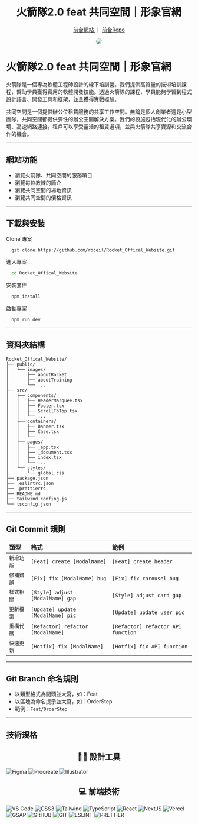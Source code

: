 
<h1 align="center" style="font-weight: 700">火箭隊2.0 feat 共同空間｜形象官網</h1>

<div align="center" style="margin-bottom:24px">

  <a href="https://rocket-offical-website.vercel.app/">
  前台網站
  </a>
  <span>｜</span>
  <a href="https://github.com/roceil/Rocket_Offical_Website">
  前台Repo
  </a>

<br>

<img
  style="border-radius: 16px;"
  src="https://cdn.discordapp.com/attachments/1082892490367049799/1108348818245832754/image.png">
</div>

# 火箭隊2.0 feat 共同空間｜形象官網

火箭隊是一個專為軟體工程師設計的線下培訓營。我們提供高質量的技術培訓課程，幫助學員獲得實用的軟體開發技能。透過火箭隊的課程，學員能夠學習到程式設計語言、開發工具和框架，並且獲得實戰經驗。

共同空間是一個提供辦公位租賃服務的共享工作空間。無論是個人創業者還是小型團隊，共同空間都提供彈性的辦公空間解決方案。我們的設施包括現代化的辦公環境、高速網路連接。租戶可以享受靈活的租賃選項，並與火箭隊共享資源和交流合作的機會。

---
## 網站功能
- 瀏覽火箭隊、共同空間的服務項目
- 瀏覽每位教練的簡介
- 瀏覽共同空間的場地資訊
- 瀏覽共同空間的價格資訊
---

## 下載與安裝

Clone 專案

```bash
  git clone https://github.com/roceil/Rocket_Offical_Website.git
```

進入專案

```bash
  cd Rocket_Offical_Website
```

安裝套件

```bash
  npm install
```

啟動專案

```bash
  npm run dev
```
---

## 資料夾結構

```flow
Rocket_Offical_Website/
├── public/
│   └── images/
│       ├── aboutRocket
│       ├── aboutTraining
│       └── ...
├── src/
│   ├── components/
│   │   ├── HeaderMarquee.tsx
│   │   ├── Footer.tsx
│   │   ├── ScrollToTop.tsx
│   │   └── ...
│   ├── containers/
│   │   ├── Banner.tsx
│   │   ├── Case.tsx
│   │   └── ...
│   ├── pages/
│   │   ├── _app.tsx
│   │   ├── _document.tsx
│   │   ├── index.tsx
│   │   └── ...
│   └── styles/
│       └── global.css
├── package.json
├── .eslintrc.json
├── .prettierrc
├── README.md
├── tailwind.confing.js
└── tsconfig.json
```
---

## Git Commit 規則

| 類型       | 格式                              | 範例                               |
| :--------- | :-------------------------------- | :--------------------------------- |
| `新增功能` | `[Feat] create [ModalName]`       | `[Feat] create header`             |
| `修補錯誤` | `[Fix] fix [ModalName] bug`       | `[Fix] fix carousel bug`           |
| `樣式相關` | `[Style] adjust [ModalName] gap`  | `[Style] adjust card gap`          |
| `更新檔案` | `[Update] update [ModalName] pic` | `[Update] update user pic`         |
| `重構代碼` | `[Refactor] refactor [ModalName]` | `[Refactor] refactor API function` |
| `快速更新` | `[Hotfix] fix [ModalName]`        | `[Hotfix] fix API function`        |

---
## Git Branch 命名規則 

- 以類型格式為開頭並大寫，如：Feat
- 以區塊為命名提示並大寫，如：OrderStep
- 範例：`Feat/OrderStep`

---

## 技術規格

<h2 align="center">👩‍💻 設計工具</h2>
 <p>
  <img alt="Figma" src="https://img.shields.io/badge/Figma-F24E1E?style=for-the-badge&logo=figma&logoColor=white" />
  <img alt="Procreate" src="https://img.shields.io/badge/Procreate-000?style=for-the-badge&logoColor=white" />
  <img alt="Illustrator" src="https://img.shields.io/badge/Adobe%20Illustrator-FF9A00?style=for-the-badge&logo=adobe%20illustrator&logoColor=white" />
</p>

<h2 align="center">💻 前端技術</h2>
 <p>
  <img alt="VS Code" src="https://img.shields.io/badge/Visual_Studio_Code-0078D4?style=for-the-badge&logo=visual%20studio%20code&logoColor=white" />
  <img alt="CSS3" src="https://img.shields.io/badge/CSS3-1572B6?style=for-the-badge&logo=css3&logoColor=white" />
  <img alt="Tailwind" src="https://img.shields.io/badge/Tailwind_CSS-38B2AC?style=for-the-badge&logo=tailwind-css&logoColor=white" />
  <img alt="TypeScript" src="https://img.shields.io/badge/TypeScript-007ACC?style=for-the-badge&logo=typescript&logoColor=white" />
  <img alt="React" src="https://img.shields.io/badge/React-20232A?style=for-the-badge&logo=react&logoColor=61DAFB" />
  <img alt="NextJS" src="https://img.shields.io/badge/next.js-000000?style=for-the-badge&logo=nextdotjs&logoColor=white" />
  <img alt="Vercel" src="https://img.shields.io/badge/Vercel-000000?style=for-the-badge&logo=vercel&logoColor=white" />
  <img alt="GSAP" src="https://img.shields.io/badge/GSAP-4EAA25?style=for-the-badge&&logoColor=white" />
  <img alt="GItHUB" src="https://img.shields.io/badge/GitHub-100000?style=for-the-badge&logo=github&logoColor=white" />
  <img alt="GIT" src="https://img.shields.io/badge/GIT-E44C30?style=for-the-badge&logo=git&logoColor=white" />
  <img alt="ESLINT" src="https://img.shields.io/badge/eslint-3A33D1?style=for-the-badge&logo=eslint&logoColor=white" />
  <img alt="PRETTIER" src="https://img.shields.io/badge/prettier-1A2C34?style=for-the-badge&logo=prettier&logoColor=F7BA3E" />
</p>